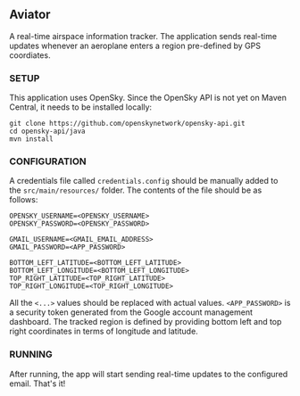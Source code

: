 ## Aviator

A real-time airspace information tracker. The application sends real-time updates whenever an aeroplane enters a region pre-defined by GPS coordiates.

### SETUP

This application uses OpenSky. Since the OpenSky API is not yet on Maven Central, it needs to be installed locally:

```
git clone https://github.com/openskynetwork/opensky-api.git
cd opensky-api/java
mvn install
```

### CONFIGURATION

A credentials file called `credentials.config` should be manually added to the `src/main/resources/` folder. The contents of the file should be as follows:

```
OPENSKY_USERNAME=<OPENSKY_USERNAME>
OPENSKY_PASSWORD=<OPENSKY_PASSWORD>

GMAIL_USERNAME=<GMAIL_EMAIL_ADDRESS>
GMAIL_PASSWORD=<APP_PASSWORD>

BOTTOM_LEFT_LATITUDE=<BOTTOM_LEFT_LATITUDE>
BOTTOM_LEFT_LONGITUDE=<BOTTOM_LEFT_LONGITUDE>
TOP_RIGHT_LATITUDE=<TOP_RIGHT_LATITUDE>
TOP_RIGHT_LONGITUDE=<TOP_RIGHT_LONGITUDE>
```

All the `<...>` values should be replaced with actual values. `<APP_PASSWORD>` is a security token generated from the Google account management dashboard. The tracked region is defined by providing bottom left and top right coordinates in terms of longitude and latitude.

### RUNNING

After running, the app will start sending real-time updates to the configured email. That's it!
